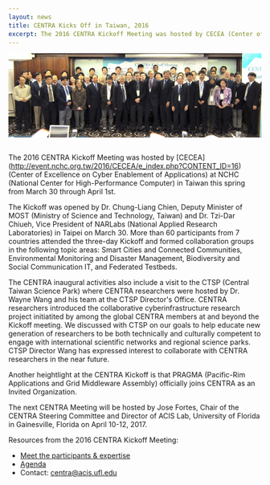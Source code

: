 ```yaml
---
layout: news
title: CENTRA Kicks Off in Taiwan, 2016
excerpt: The 2016 CENTRA Kickoff Meeting was hosted by CECEA (Center of Excellence on Cyber Enablement of Applications) at NCHC (National Center for High-Performance Computer) in Taiwan this spring from March 30 through April 1st.
---
```

<img src="/img/Kickoff_Group_Photo.jpg" alt="Centra Group Photo" style="float:center; padding: 0 0 1em 0;" class="img-responsive">

The 2016 CENTRA Kickoff Meeting was hosted by [CECEA] (http://event.nchc.org.tw/2016/CECEA/e_index.php?CONTENT_ID=16) (Center of Excellence on Cyber Enablement of Applications) at NCHC (National Center for High-Performance Computer) in Taiwan this spring from March 30 through April 1st. 

The Kickoff was opened by Dr. Chung-Liang Chien, Deputy Minister of MOST (Ministry of Science and Technology, Taiwan) and Dr. Tzi-Dar Chiueh, Vice President of NARLabs (National Applied Research Laboratories) in Taipei on March 30. More than 60 participants from 7 countries attended the three-day Kickoff and formed collaboration groups in the following topic areas: Smart Cities and Connected Communities, Environmental Monitoring and Disaster Management, Biodiversity and Social Communication IT, and Federated Testbeds. 

The CENTRA inaugural activities also include a visit to the CTSP (Central Taiwan Science Park) where CENTRA researchers were hosted by Dr. Wayne Wang and his team at the CTSP Director's Office. CENTRA researchers introduced the collaborative cyberinfrastructure research project initiatited by among the global CENTRA members at and beyond the Kickoff meeting. We discussed with CTSP on our goals to help educate new generation of researchers to be both technically and culturally competent to engage with international scientific networks and regional science parks. CTSP Director Wang has expressed interest to collaborate with CENTRA researchers in the near future.

Another heightlight at the CENTRA Kickoff is that PRAGMA (Pacific-Rim Applications and Grid Middleware Assembly) officially joins CENTRA as an Invited Organization. 

The next CENTRA Meeting will be hosted by Jose Fortes, Chair of the CENTRA Steering Committee and Director of ACIS Lab, University of Florida in Gainesville, Florida on April 10-12, 2017. 

Resources from the 2016 CENTRA Kickoff Meeting:

*  [Meet the participants & expertise](http://www.globalcentra.org/meetings/kickoff2016.html)
*  [Agenda](http://event.nchc.org.tw/2016/CECEA/index.php?CONTENT_ID=22)
*  Contact: centra@acis.ufl.edu
